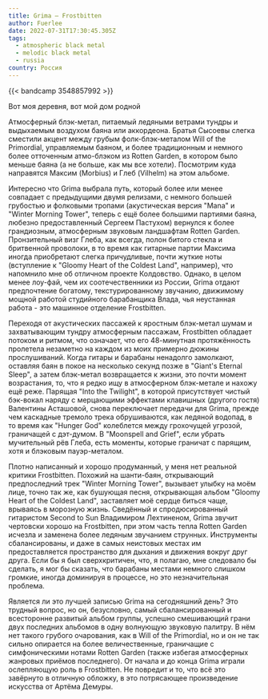 ```yaml
---
title: Grima — Frostbitten
author: Fuerlee
date: 2022-07-31T17:30:45.305Z
tags:
  - atmospheric black metal
  - melodic black metal
  - russia
country: Россия
---
```

{{< bandcamp 3548857992 >}}

Вот моя деревня, вот мой дом родной

Атмосферный блэк-метал, питаемый ледяными ветрами тундры и выдыхаемым воздухом баяна или аккордеона. Братья Сысоевы слегка сместили акцент между грубым фолк-блэк-металом Will of the Primordial, управляемым баяном, и более традиционным и немного более отточенным атмо-блэком из Rotten Garden, в котором было меньше баяна (а не больше, как мы все хотели). Посмотрим куда направятся Максим (Morbius) и Глеб (Vilhelm) на этом альбоме.

Интересно что Grima выбрала путь, который более или менее совпадает с предыдущими двумя релизами, с немного большей грубостью и фолковыми тропами (акустическая версия "Mana" и "Winter Morning Tower", теперь с ещё более большими партиями баяна, любезно предоставленный Сергеем Пастухом) вернулся к более грандиозным, атмосферным звуковым ландшафтам Rotten Garden. Пронзительный визг Глеба, как всегда, полон битого стекла и бритвенной проволоки, в то время как гитарные партии Максима иногда приобретают слегка причудливые, почти жуткие ноты (вступление к "Gloomy Heart of the Coldest Land", например), что напомнило мне об отличном проекте Колдовство. Однако, в целом менее лоу-фай, чем их соотечественники из России, Grima отдают предпочтение богатому, текстурированному звучанию, движимому мощной работой студийного барабанщика Влада, чья неустанная работа - это машинное отделение Frostbitten.

Переходя от акустических пассажей к яростным блэк-метал шумам и захватывающим тундру атмосферным пассажам, Frostbitten обладает потоком и ритмом, что означает, что его 48-минутная протяжённость пролетела незаметно на каждом из моих примерно дюжины прослушиваний. Когда гитары и барабаны ненадолго замолкают, оставляя баян в покое на несколько секунд позже в "Giant's Eternal Sleep", а затем блэк-метал возвращается к жизни, это почти момент возрастания, то, что я редко ищу в атмосферном блэк-метале и нахожу ещё реже. Парящая "Into the Twilight", в которой присутствует чистый бэк-вокал наряду с мерцающими эффектами клавишных (другого гостя) Валентины Асташовой, снова переключает передачи для Grima, прежде чем каскадные тремоло трека обрушиваются, как ледяной водопад, в то время как "Hunger God" колеблется между грохочущей угрозой, граничащей с дэт-думом. В "Moonspell and Grief", если убрать мучительный рёв Глеба, есть моменты, которые граничат с парящим, хотя и блэковым пауэр-металом.

Плотно написанный и хорошо продуманный, у меня нет реальной критики Frostbitten. Похожий на шанти-баян, открывающий предпоследний трек "Winter Morning Tower", вызывает улыбку на моём лице, точно так же, как бушующая песня, открывающая альбом "Gloomy Heart of the Coldest Land", заставляет моё сердце биться чаще, врываясь в морозную жизнь. Сведённый и спродюсированный гитаристом Second to Sun Владимиром Лехтиненом, Grima звучит чертовски хорошо на Frostbitten, при этом часть тепла Rotten Garden исчезла и заменена более ледяным звучанием струнных. Инструменты сбалансированы, и даже в самых неистовых местах им предоставляется пространство для дыхания и движения вокруг друг друга. Если бы я был сверхкритичен, что, я полагаю, мне следовало бы сделать, я мог бы сказать, что барабаны местами немного слишком громкие, иногда доминируя в процессе, но это незначительная проблема.

Является ли это лучшей записью Grima на сегодняшний день? Это трудный вопрос, но он, безусловно, самый сбалансированный и всесторонне развитый альбом группы, успешно смешивающий грани двух последних альбомов в одну волнующую звуковую палитру. В нём нет такого грубого очарования, как в Will of the Primordial, но и он не так сильно опирается на более величественные, граничащие с симфоническими нотами Rotten Garden (также избегая атмосферных жанровых приёмов последнего). От начала и до конца Grima играли ослепляющую роль в Frostbitten. Не повредит и то, что всё это завёрнуто в отличную обложку, в это потрясающее произведение искусства от Артёма Демуры.